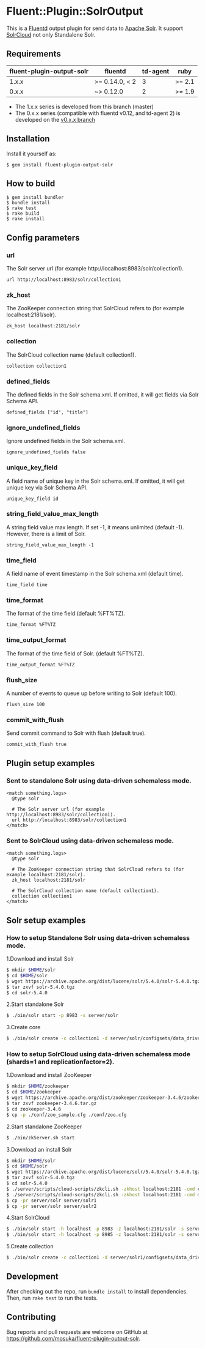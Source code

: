 # Fluent::Plugin::SolrOutput

This is a [Fluentd](http://fluentd.org/) output plugin for send data to [Apache Solr](http://lucene.apache.org/solr/). It support [SolrCloud](https://cwiki.apache.org/confluence/display/solr/SolrCloud) not only Standalone Solr.

## Requirements

| fluent-plugin-output-solr | fluentd         | td-agent | ruby   |
| ------------------------- | --------------- | -------- | ------ |
| 1.x.x                     | >= 0.14.0, < 2  | 3        | >= 2.1 |
| 0.x.x                     | ~> 0.12.0       | 2        | >= 1.9 |

* The 1.x.x series is developed from this branch (master)
* The 0.x.x series (compatible with fluentd v0.12, and td-agent 2) is developed on the [v0.x.x branch](https://github.com/mosuka/fluent-plugin-output-solr/tree/v0.x.x)

## Installation

Install it yourself as:

```
$ gem install fluent-plugin-output-solr
```

## How to build

```
$ gem install bundler
$ bundle install
$ rake test
$ rake build
$ rake install
```

## Config parameters

### url

The Solr server url (for example http://localhost:8983/solr/collection1).

```
url http://localhost:8983/solr/collection1
```

### zk_host

The ZooKeeper connection string that SolrCloud refers to (for example localhost:2181/solr).

```
zk_host localhost:2181/solr
```

### collection

The SolrCloud collection name (default collection1).

```
collection collection1
```

### defined_fields

The defined fields in the Solr schema.xml. If omitted, it will get fields via Solr Schema API.

```
defined_fields ["id", "title"]
```

### ignore_undefined_fields

Ignore undefined fields in the Solr schema.xml.

```
ignore_undefined_fields false
```

### unique_key_field

A field name of unique key in the Solr schema.xml. If omitted, it will get unique key via Solr Schema API.

```
unique_key_field id
```

### string_field_value_max_length

A string field value max length. If set -1, it means unlimited (default -1). However, there is a limit of Solr.

```
string_field_value_max_length -1
```

### time_field

A field name of event timestamp in the Solr schema.xml (default time).

```
time_field time
```

### time_format

The format of the time field (default %FT%TZ).

```
time_format %FT%TZ
```

### time_output_format

The format of the time field of Solr. (default %FT%TZ).

```
time_output_format %FT%TZ
```

### flush_size

A number of events to queue up before writing to Solr (default 100).

```
flush_size 100
```

### commit_with_flush

Send commit command to Solr with flush (default true).

```
commit_with_flush true
```

## Plugin setup examples

### Sent to standalone Solr using data-driven schemaless mode.
```
<match something.logs>
  @type solr

  # The Solr server url (for example http://localhost:8983/solr/collection1).
  url http://localhost:8983/solr/collection1
</match>
```

### Sent to SolrCloud using data-driven schemaless mode.
```
<match something.logs>
  @type solr

  # The ZooKeeper connection string that SolrCloud refers to (for example localhost:2181/solr).
  zk_host localhost:2181/solr

  # The SolrCloud collection name (default collection1).
  collection collection1
</match>
```

## Solr setup examples

### How to setup Standalone Solr using data-driven schemaless mode.

1.Download and install Solr

```sh
$ mkdir $HOME/solr
$ cd $HOME/solr
$ wget https://archive.apache.org/dist/lucene/solr/5.4.0/solr-5.4.0.tgz
$ tar zxvf solr-5.4.0.tgz
$ cd solr-5.4.0
```

2.Start standalone Solr

```sh
$ ./bin/solr start -p 8983 -s server/solr
```

3.Create core

```sh
$ ./bin/solr create -c collection1 -d server/solr/configsets/data_driven_schema_configs -n collection1_configs
```

### How to setup SolrCloud using data-driven schemaless mode (shards=1 and replicationfactor=2).

1.Download and install ZooKeeper

```sh
$ mkdir $HOME/zookeeper
$ cd $HOME/zookeeper
$ wget https://archive.apache.org/dist/zookeeper/zookeeper-3.4.6/zookeeper-3.4.6.tar.gz
$ tar zxvf zookeeper-3.4.6.tar.gz
$ cd zookeeper-3.4.6
$ cp -p ./conf/zoo_sample.cfg ./conf/zoo.cfg
```

2.Start standalone ZooKeeper

```sh
$ ./bin/zkServer.sh start
```

3.Download an install Solr

```sh
$ mkdir $HOME/solr
$ cd $HOME/solr
$ wget https://archive.apache.org/dist/lucene/solr/5.4.0/solr-5.4.0.tgz
$ tar zxvf solr-5.4.0.tgz
$ cd solr-5.4.0
$ ./server/scripts/cloud-scripts/zkcli.sh -zkhost localhost:2181 -cmd clear /solr
$ ./server/scripts/cloud-scripts/zkcli.sh -zkhost localhost:2181 -cmd makepath /solr
$ cp -pr server/solr server/solr1
$ cp -pr server/solr server/solr2
```

4.Start SolrCloud

```sh
$ ./bin/solr start -h localhost -p 8983 -z localhost:2181/solr -s server/solr1
$ ./bin/solr start -h localhost -p 8985 -z localhost:2181/solr -s server/solr2
```

5.Create collection

```sh
$ ./bin/solr create -c collection1 -d server/solr1/configsets/data_driven_schema_configs -n collection1_configs -shards 1 -replicationFactor 2
```

## Development

After checking out the repo, run `bundle install` to install dependencies. Then, run `rake test` to run the tests.

## Contributing

Bug reports and pull requests are welcome on GitHub at https://github.com/mosuka/fluent-plugin-output-solr.
